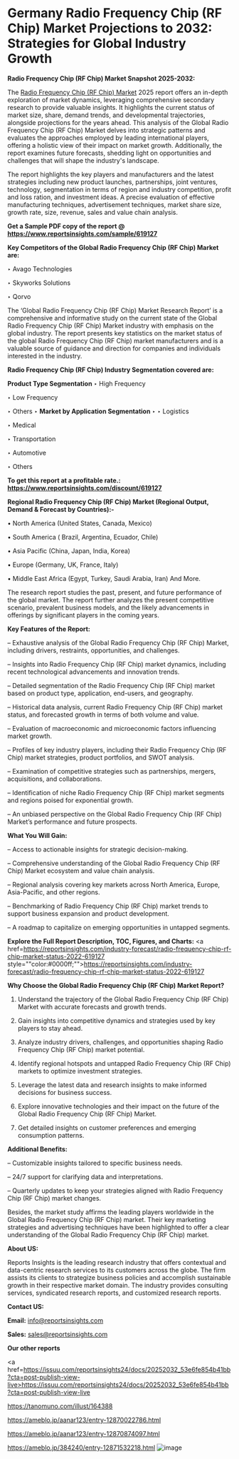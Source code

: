 # Germany Radio Frequency Chip (RF Chip) Market Projections to 2032: Strategies for Global Industry Growth

<strong>Radio Frequency Chip (RF Chip) Market Snapshot 2025-2032:</strong>

The <a href=https://www.reportsinsights.com/sample/619127>Radio Frequency Chip (RF Chip) Market</a> 2025 report offers an in-depth exploration of market dynamics, leveraging comprehensive secondary research to provide valuable insights. It highlights the current status of market size, share, demand trends, and developmental trajectories, alongside projections for the years ahead. This analysis of the Global Radio Frequency Chip (RF Chip) Market delves into strategic patterns and evaluates the approaches employed by leading international players, offering a holistic view of their impact on market growth. Additionally, the report examines future forecasts, shedding light on opportunities and challenges that will shape the industry's landscape.

The report highlights the key players and manufacturers and the latest strategies including new product launches, partnerships, joint ventures, technology, segmentation in terms of region and industry competition, profit and loss ration, and investment ideas. A precise evaluation of effective manufacturing techniques, advertisement techniques, market share size, growth rate, size, revenue, sales and value chain analysis.

<strong>Get a Sample PDF copy of the report @ <a href=https://www.reportsinsights.com/sample/619127 style=color:#0000ff;>https://www.reportsinsights.com/sample/619127</a></strong>

<strong>Key Competitors of the Global Radio Frequency Chip (RF Chip) Market are:</strong>

‣ Avago Technologies

‣ Skyworks Solutions

‣ Qorvo

The ‘Global Radio Frequency Chip (RF Chip) Market Research Report’ is a comprehensive and informative study on the current state of the Global Radio Frequency Chip (RF Chip) Market industry with emphasis on the global industry. The report presents key statistics on the market status of the global Radio Frequency Chip (RF Chip) market manufacturers and is a valuable source of guidance and direction for companies and individuals interested in the industry.

<strong>Radio Frequency Chip (RF Chip) Industry Segmentation covered are:</strong>

<strong>Product Type Segmentation</strong>
‣
High Frequency

‣ Low Frequency

‣ Others
‣ 
<strong>Market by Application Segmentation</strong>
‣
‣  Logistics

‣ Medical

‣ Transportation

‣ Automotive

‣ Others

<strong>To get this report at a profitable rate.: <a href=https://www.reportsinsights.com/discount/619127 style=color:#0000ff;>https://www.reportsinsights.com/discount/619127</a></strong>

<strong>Regional Radio Frequency Chip (RF Chip) Market (Regional Output, Demand &amp; Forecast by Countries):-</strong>

• North America (United States, Canada, Mexico)

• South America ( Brazil, Argentina, Ecuador, Chile)

• Asia Pacific (China, Japan, India, Korea)

• Europe (Germany, UK, France, Italy)

• Middle East Africa (Egypt, Turkey, Saudi Arabia, Iran) And More.

The research report studies the past, present, and future performance of the global market. The report further analyzes the present competitive scenario, prevalent business models, and the likely advancements in offerings by significant players in the coming years.

<strong>Key Features of the Report:</strong>

– Exhaustive analysis of the Global Radio Frequency Chip (RF Chip) Market, including drivers, restraints, opportunities, and challenges.

– Insights into Radio Frequency Chip (RF Chip) market dynamics, including recent technological advancements and innovation trends.

– Detailed segmentation of the Radio Frequency Chip (RF Chip) market based on product type, application, end-users, and geography.

– Historical data analysis, current Radio Frequency Chip (RF Chip) market status, and forecasted growth in terms of both volume and value.

– Evaluation of macroeconomic and microeconomic factors influencing market growth.

– Profiles of key industry players, including their Radio Frequency Chip (RF Chip) market strategies, product portfolios, and SWOT analysis.

– Examination of competitive strategies such as partnerships, mergers, acquisitions, and collaborations.

– Identification of niche Radio Frequency Chip (RF Chip) market segments and regions poised for exponential growth.

– An unbiased perspective on the Global Radio Frequency Chip (RF Chip) Market’s performance and future prospects.

<strong>What You Will Gain:</strong>

– Access to actionable insights for strategic decision-making.

– Comprehensive understanding of the Global Radio Frequency Chip (RF Chip) Market ecosystem and value chain analysis.

– Regional analysis covering key markets across North America, Europe, Asia-Pacific, and other regions.

– Benchmarking of Radio Frequency Chip (RF Chip) market trends to support business expansion and product development.

– A roadmap to capitalize on emerging opportunities in untapped segments.

<strong>Explore the Full Report Description, TOC, Figures, and Charts:</strong>
<a href=https://reportsinsights.com/industry-forecast/radio-frequency-chip-rf-chip-market-status-2022-619127 style=""color:#0000ff;"">https://reportsinsights.com/industry-forecast/radio-frequency-chip-rf-chip-market-status-2022-619127</a>

<strong>Why Choose the Global Radio Frequency Chip (RF Chip) Market Report?</strong>

1. Understand the trajectory of the Global Radio Frequency Chip (RF Chip) Market with accurate forecasts and growth trends.

2. Gain insights into competitive dynamics and strategies used by key players to stay ahead.

3. Analyze industry drivers, challenges, and opportunities shaping Radio Frequency Chip (RF Chip) market potential.

4. Identify regional hotspots and untapped Radio Frequency Chip (RF Chip) markets to optimize investment strategies.

5. Leverage the latest data and research insights to make informed decisions for business success.

6. Explore innovative technologies and their impact on the future of the Global Radio Frequency Chip (RF Chip) Market.

7. Get detailed insights on customer preferences and emerging consumption patterns.

<strong>Additional Benefits:</strong>

– Customizable insights tailored to specific business needs.

– 24/7 support for clarifying data and interpretations.

– Quarterly updates to keep your strategies aligned with Radio Frequency Chip (RF Chip) market changes.

Besides, the market study affirms the leading players worldwide in the Global Radio Frequency Chip (RF Chip) market. Their key marketing strategies and advertising techniques have been highlighted to offer a clear understanding of the Global Radio Frequency Chip (RF Chip) market.

<strong><strong>About US</strong>:</strong>

Reports Insights is the leading research industry that offers contextual and data-centric research services to its customers across the globe. The firm assists its clients to strategize business policies and accomplish sustainable growth in their respective market domain. The industry provides consulting services, syndicated research reports, and customized research reports.

<strong>Contact US:</strong>

<p class=><b>Email:</b> <a href=mailto:info@reportsinsights.com>info@reportsinsights.com</a></p>
<p class=><b>Sales:</b> <a href=mailto:sales@reportsinsights.com>sales@reportsinsights.com</a></p>

<strong>Our other reports</strong>

<a href=https://issuu.com/reportsinsights24/docs/20252032_53e6fe854b41bb?cta=post-publish-view-live>https://issuu.com/reportsinsights24/docs/20252032_53e6fe854b41bb?cta=post-publish-view-live</a>

<a href=https://tanomuno.com/illust/164388>https://tanomuno.com/illust/164388</a>

<a href=https://ameblo.jp/aanar123/entry-12870022786.html>https://ameblo.jp/aanar123/entry-12870022786.html</a>

<a href=https://ameblo.jp/aanar123/entry-12870874097.html>https://ameblo.jp/aanar123/entry-12870874097.html</a>

<a href=https://ameblo.jp/384240/entry-12871532218.html>https://ameblo.jp/384240/entry-12871532218.html</a>
![image](https://github.com/user-attachments/assets/4c10e16d-1a5b-4b28-9b9d-34dc10cee495)
